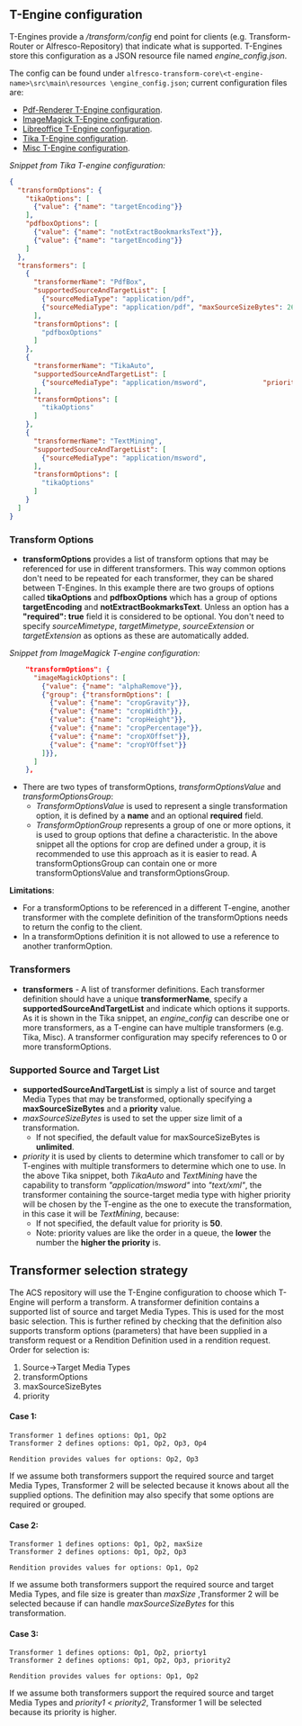 ## T-Engine configuration

T-Engines provide a */transform/config* end point for clients (e.g. Transform-Router or 
Alfresco-Repository) that indicate what is supported. T-Engines store this 
configuration as a JSON resource file named *engine_config.json*.

The config can be found under `alfresco-transform-core\<t-engine-name>\src\main\resources
\engine_config.json`; current configuration files are:
* [Pdf-Renderer T-Engine configuration](https://github.com/Alfresco/alfresco-transform-core/blob/master/alfresco-docker-alfresco-pdf-renderer/src/main/resources/engine_config.json).
* [ImageMagick T-Engine configuration](https://github.com/Alfresco/alfresco-transform-core/blob/master/alfresco-docker-imagemagick/src/main/resources/engine_config.json).
* [Libreoffice T-Engine configuration](https://github.com/Alfresco/alfresco-transform-core/blob/master/alfresco-docker-libreoffice/src/main/resources/engine_config.json).
* [Tika T-Engine configuration](https://github.com/Alfresco/alfresco-transform-core/blob/master/alfresco-docker-tika/src/main/resources/engine_config.json).
* [Misc T-Engine configuration](https://github.com/Alfresco/alfresco-transform-core/blob/master/alfresco-docker-transform-misc/src/main/resources/engine_config.json).

*Snippet from Tika T-engine configuration:*
```json
{
  "transformOptions": {
    "tikaOptions": [
      {"value": {"name": "targetEncoding"}}
    ],
    "pdfboxOptions": [
      {"value": {"name": "notExtractBookmarksText"}},
      {"value": {"name": "targetEncoding"}}
    ]
  },
  "transformers": [
    {
      "transformerName": "PdfBox",
      "supportedSourceAndTargetList": [
        {"sourceMediaType": "application/pdf",                                 "targetMediaType": "text/html"},
        {"sourceMediaType": "application/pdf", "maxSourceSizeBytes": 26214400, "targetMediaType": "text/plain"}
      ],
      "transformOptions": [
        "pdfboxOptions"
      ]
    },
    {
      "transformerName": "TikaAuto",
      "supportedSourceAndTargetList": [
        {"sourceMediaType": "application/msword",              "priority": 55, "targetMediaType": "text/xml"}
      ],
      "transformOptions": [
        "tikaOptions"
      ]
    },
    {
      "transformerName": "TextMining",
      "supportedSourceAndTargetList": [
        {"sourceMediaType": "application/msword",                              "targetMediaType": "text/xml"}
      ],
      "transformOptions": [
        "tikaOptions"
      ]
    }
  ]
}
```

### Transform Options
*  **transformOptions** provides a list of transform options that may be
  referenced for use in different transformers. This way common options
  don't need to be repeated for each transformer, they can be shared between
  T-Engines. In this example there are two groups of options called **tikaOptions**
  and **pdfboxOptions** which has a group of options **targetEncoding** and
  **notExtractBookmarksText**. Unless an option has a **"required": true** field it is
  considered to be optional. You don't need to specify *sourceMimetype*,
  *targetMimetype*, *sourceExtension* or *targetExtension* as options as 
  these are automatically added.
  
  *Snippet from ImageMagick T-engine configuration:*
```json
    "transformOptions": {
      "imageMagickOptions": [
        {"value": {"name": "alphaRemove"}},
        {"group": {"transformOptions": [
          {"value": {"name": "cropGravity"}},
          {"value": {"name": "cropWidth"}},
          {"value": {"name": "cropHeight"}},
          {"value": {"name": "cropPercentage"}},
          {"value": {"name": "cropXOffset"}},
          {"value": {"name": "cropYOffset"}}
        ]}},
      ]
    },
```
*  There are two types of transformOptions, *transformOptionsValue* and *transformOptionsGroup*:
   *  _TransformOptionsValue_ is used to represent a single transformation option, it is defined 
   by a **name** and an optional **required** field.
   *  _TransformOptionGroup_ represents a group of one or more options, it is used to group 
   options that define a
   characteristic. In the above snippet all the options for crop are defined under a group, it is recommended to
   use this approach as it is easier to read. A transformOptionsGroup can contain one or more transformOptionsValue 
   and transformOptionsGroup. 
  
  **Limitations**:
  * For a transformOptions to be referenced in a different T-engine, another transformer
  with the complete definition of the transformOptions needs to return the config to the client.
  * In a transformOptions definition it is not allowed to use a reference to another tranformOption.
  
### Transformers
* **transformers** - A list of transformer definitions.
  Each transformer definition should have a unique **transformerName**,
  specify a **supportedSourceAndTargetList** and indicate which
  options it supports. As it is shown in the Tika snippet, an *engine_config*
  can describe one or more transformers, as a T-engine can have
  multiple transformers (e.g. Tika, Misc). A transformer configuration may 
  specify references to 0 or more transformOptions.

### Supported Source and Target List
* **supportedSourceAndTargetList** is simply a list of source and target
  Media Types that may be transformed, optionally specifying a
  **maxSourceSizeBytes** and a **priority** value. 
*  *maxSourceSizeBytes* is used to set the upper size limit of a transformation.
   * If not specified, the default value for maxSourceSizeBytes is **unlimited**.
*  *priority* it is used by clients to determine which transfomer to call or by T-engines
    with multiple transformers to determine which one to use. In the above Tika snippet,
    both *TikaAuto* and *TextMining* have the capability to transform *"application/msword"*
    into *"text/xml"*, the transformer containing the source-target media type with higher priority will be chosen by the
    T-engine as the one to execute the transformation, in this case it will be *TextMining*, because:
   * If not specified, the default value for priority is **50**.
   * Note: priority values are like the order in a queue, the **lower** the number the **higher the
    priority** is.
   
## Transformer selection strategy
The ACS repository will use the T-Engine configuration to choose which T-Engine will perform a transform.
A transformer definition contains a supported list of source and target Media Types. This is used for the
most basic selection. This is further refined by checking that the definition also supports transform options
(parameters) that have been supplied in a transform request or a Rendition Definition used in a rendition request.
Order for selection is:
1. Source->Target Media Types
2. transformOptions
3. maxSourceSizeBytes
4. priority
 
#### Case 1:
```
Transformer 1 defines options: Op1, Op2
Transformer 2 defines options: Op1, Op2, Op3, Op4
```
```
Rendition provides values for options: Op2, Op3
```
If we assume both transformers support the required source and target Media Types, Transformer 2 will be selected
because it knows about all the supplied options. The definition may also specify that some options are required or grouped.

#### Case 2:
```
Transformer 1 defines options: Op1, Op2, maxSize
Transformer 2 defines options: Op1, Op2, Op3
```
```
Rendition provides values for options: Op1, Op2
```
If we assume both transformers support the required source and target Media Types, and file size is greater than *maxSize*
,Transformer 2 will be selected because if can handle *maxSourceSizeBytes* for this transformation.

#### Case 3:
```
Transformer 1 defines options: Op1, Op2, priorty1
Transformer 2 defines options: Op1, Op2, Op3, priority2
```
```
Rendition provides values for options: Op1, Op2
```
If we assume both transformers support the required source and target Media Types and
 *priority1* < *priority2*, Transformer 1 will be selected because its priority is higher.
 
